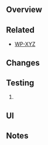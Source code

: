 ## Overview



## Related

* [WP-XYZ](https://jira.tacc.utexas.edu/browse/WP-XYZ)

## Changes



## Testing

1.

## UI



## Notes

